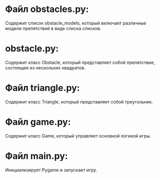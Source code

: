 # Файл obstacles.py:
Содержит список obstacle_models, который включает различные модели препятствий в виде списка списков.

#  obstacle.py:
Содержит класс Obstacle, который представляет собой препятствие, состоящее из нескольких квадратов.

# Файл triangle.py:
Содержит класс Triangle, который представляет собой треугольник.

# Файл game.py:
Содержит класс Game, который управляет основной логикой игры.

# Файл main.py:
Инициализирует Pygame и запускает игру.